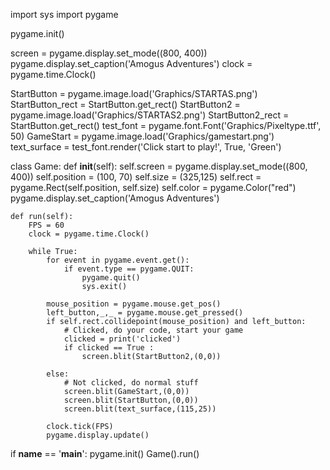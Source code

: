 import sys
import pygame

pygame.init()
    
screen = pygame.display.set_mode((800, 400))
pygame.display.set_caption('Amogus Adventures')
clock = pygame.time.Clock()


StartButton = pygame.image.load('Graphics/STARTAS.png')
StartButton_rect = StartButton.get_rect()
StartButton2 = pygame.image.load('Graphics/STARTAS2.png')
StartButton2_rect = StartButton.get_rect()
test_font = pygame.font.Font('Graphics/Pixeltype.ttf', 50)
GameStart = pygame.image.load('Graphics/gamestart.png')
text_surface = test_font.render('Click start to play!', True, 'Green')


class Game:
    def __init__(self):
        self.screen = pygame.display.set_mode((800, 400))
        self.position = (100, 70)
        self.size = (325,125)
        self.rect = pygame.Rect(self.position, self.size)
        self.color = pygame.Color("red")
        pygame.display.set_caption('Amogus Adventures')

    def run(self):
        FPS = 60
        clock = pygame.time.Clock()
    
        while True:
            for event in pygame.event.get():
                if event.type == pygame.QUIT:
                    pygame.quit()
                    sys.exit()
 
            mouse_position = pygame.mouse.get_pos()
            left_button,_,_ = pygame.mouse.get_pressed()
            if self.rect.collidepoint(mouse_position) and left_button:
                # Clicked, do your code, start your game
                clicked = print('clicked')
                if clicked == True :
                    screen.blit(StartButton2,(0,0))
                    
            else:
                # Not clicked, do normal stuff
                screen.blit(GameStart,(0,0))
                screen.blit(StartButton,(0,0))
                screen.blit(text_surface,(115,25))
 
            clock.tick(FPS)
            pygame.display.update()

            
if __name__ == '__main__':
    pygame.init()
    Game().run()
